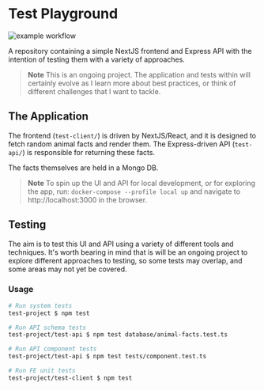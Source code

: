 # Test Playground

![example workflow](https://github.com/Ty-R/test-demo/actions/workflows/build-and-test.yaml/badge.svg)

A repository containing a simple NextJS frontend and Express API with the intention of testing them with a variety of approaches.

> **Note**
> This is an ongoing project. The application and tests within will certainly evolve as I learn more about best practices, or think of different challenges that I want to tackle.

## The Application

The frontend (`test-client/`) is driven by NextJS/React, and it is designed to fetch random animal facts and render them. The Express-driven API (`test-api/`) is responsible for returning these facts.

The facts themselves are held in a Mongo DB.

> **Note**
> To spin up the UI and API for local development, or for exploring the app, run: `docker-compose --profile local up` and navigate to http://localhost:3000 in the browser.

## Testing

The aim is to test this UI and API using a variety of different tools and techniques. It's worth bearing in mind that is will be an ongoing project to explore different approaches to testing, so some tests may overlap, and some areas may not yet be covered.

### Usage

```sh
# Run system tests
test-project $ npm test

# Run API schema tests
test-project/test-api $ npm test database/animal-facts.test.ts

# Run API component tests
test-project/test-api $ npm test tests/component.test.ts

# Run FE unit tests
test-project/test-client $ npm test
```
